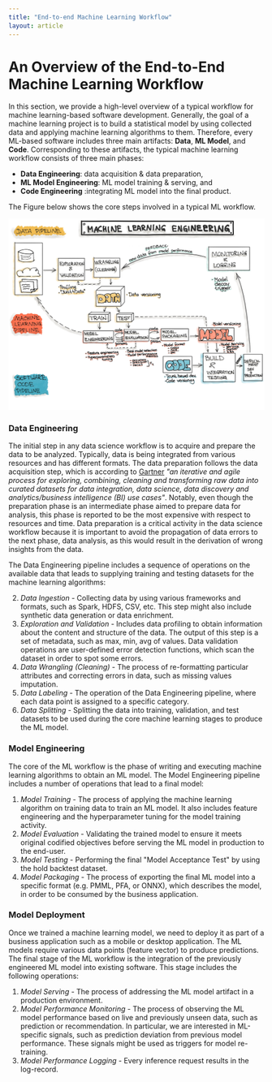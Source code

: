 ```yaml
---
title: "End-to-end Machine Learning Workflow"
layout: article
---
```


# An Overview of the End-to-End Machine Learning Workflow

In this section, we provide a high-level overview of a typical workflow for machine learning-based software development.
Generally, the goal of a machine learning project is to build a statistical model by using collected data and applying machine learning algorithms to them.
Therefore, every ML-based software includes three main artifacts: **Data**, **ML Model**, and **Code**. 
Corresponding to these artifacts, the typical machine learning workflow consists of three main phases: 

+ **Data Engineering**: data acquisition & data preparation, 
+ **ML Model Engineering**: ML model training & serving, and  
+ **Code Engineering** :integrating ML model into the final product.

The Figure below shows the core steps involved in a typical ML workflow.

<img src="../img/ml-engineering.jpg" alt="Machine Learning Engineering" width="800"/>


### Data Engineering

The initial step in any data science workflow is to acquire and prepare the data to be analyzed.
Typically, data is being integrated from various resources and has different formats.
The data preparation follows the data acquisition step, which is according to [Gartner](https://www.gartner.com/en/documents/3906957/market-guide-for-data-preparation-tools) *"an iterative and agile process for exploring, combining, cleaning and transforming raw data into curated datasets for data integration, data science, data discovery and analytics/business intelligence (BI) use cases"*.
Notably, even though the preparation phase is an intermediate phase aimed to prepare data for analysis, this phase is reported to be the most expensive with respect to resources and time.
Data preparation is a critical activity in the data science workflow because it is important to avoid the propagation of data errors to the next phase, data analysis, as this would result in the derivation of wrong insights from the data.

The Data Engineering pipeline includes a sequence of operations on the available data that leads to supplying training and testing datasets for the machine learning algorithms:

2. *Data Ingestion* - Collecting data by using various frameworks and formats, such as Spark, HDFS, CSV, etc. This step might also include synthetic data generation or data enrichment.
2. *Exploration and Validation* - Includes data profiling to obtain information about the content and structure of the data. The output of this step is a set of metadata, such as max, min, avg of values. Data validation operations are user-defined error detection functions, which scan the dataset in order to spot some errors.
3. *Data Wrangling (Cleaning)* - The process of re-formatting particular attributes and correcting errors in data, such as missing values imputation.
4. *Data Labeling* - The operation of the Data Engineering pipeline, where each data point is assigned to a specific category.
5. *Data Splitting* - Splitting the data into training, validation, and test datasets to be used during the core machine learning stages to produce the ML model.

### Model Engineering

The core of the ML workflow is the phase of writing and executing machine learning algorithms to obtain an ML model. The Model Engineering pipeline includes a number of operations that lead to a final model:
1. *Model Training* - The process of applying the machine learning algorithm on training data to train an ML model. It also includes feature engineering and the hyperparameter tuning for the model training activity.
2. *Model Evaluation* - Validating the trained model to ensure it meets original codified objectives before serving the ML model in production to the end-user.
3. *Model Testing* - Performing the final "Model Acceptance Test" by using the hold backtest dataset.
4. *Model Packaging* - The process of exporting the final ML model into a specific format (e.g. PMML, PFA, or ONNX), which describes the model, in order to be consumed by the business application.


### Model Deployment

Once we trained a machine learning model, we need to deploy it as part of a business application such as a mobile or desktop application.
The ML models require various data points (feature vector) to produce predictions.
The final stage of the ML workflow is the integration of the previously engineered ML model into existing software.
This stage includes the following operations:

1. *Model Serving* - The process of addressing the ML model artifact in a production environment.
2. *Model Performance Monitoring* - The process of observing the ML model performance based on live and previously unseen data, such as prediction or recommendation. In particular, we are interested in ML-specific signals, such as prediction deviation from previous model performance. These signals might be used as triggers for model re-training.
3. *Model Performance Logging* - Every inference request results in the log-record.



